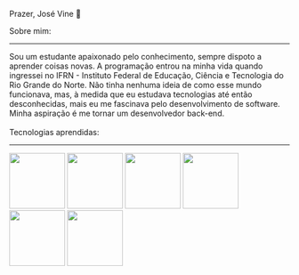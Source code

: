Prazer, José Vine 👋

Sobre mim:
<hr>
Sou um estudante apaixonado pelo conhecimento, sempre dispoto a aprender coisas novas. A programação entrou na minha vida quando ingressei no IFRN - Instituto Federal de Educação, Ciência e Tecnologia do Rio Grande do Norte. Não tinha nenhuma ideia de como esse mundo funcionava, mas, à medida que eu estudava tecnologias até então desconhecidas, mais eu me fascinava pelo desenvolvimento de software. Minha aspiração é me tornar um desenvolvedor back-end.
<br><br>
Tecnologias aprendidas:
<hr>
<div>
          <img src="https://cdn.jsdelivr.net/gh/devicons/devicon/icons/html5/html5-original-wordmark.svg" width="100px"/>
          <img src="https://cdn.jsdelivr.net/gh/devicons/devicon/icons/css3/css3-original-wordmark.svg" width="100px"/> 
          <img src="https://cdn.jsdelivr.net/gh/devicons/devicon/icons/javascript/javascript-original.svg" width="100px"/>
          <img src="https://cdn.jsdelivr.net/gh/devicons/devicon/icons/bootstrap/bootstrap-original-wordmark.svg" width="100px"/>
          <img src="https://cdn.jsdelivr.net/gh/devicons/devicon/icons/java/java-original-wordmark.svg" width="100px"/>
          <img src="https://cdn.jsdelivr.net/gh/devicons/devicon/icons/mysql/mysql-original-wordmark.svg" width="100px"/>
</div>
